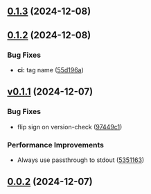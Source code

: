 ## [0.1.3](https://github.com/zetlen/srttool/compare/v0.1.2...v0.1.3) (2024-12-08)



## [0.1.2](https://github.com/zetlen/srttool/compare/vv0.1.1...v0.1.2) (2024-12-08)


### Bug Fixes

* **ci:** tag name ([55d196a](https://github.com/zetlen/srttool/commit/55d196a57ac64e28fedc9cc65c440eacf4fdfd2e))



## [v0.1.1](https://github.com/zetlen/srttool/compare/v0.1.1...vv0.1.1) (2024-12-07)


### Bug Fixes

* flip sign on version-check ([97449c1](https://github.com/zetlen/srttool/commit/97449c1d909358a0edf1e034ad2287136b383b86))


### Performance Improvements

* Always use passthrough to stdout ([5351163](https://github.com/zetlen/srttool/commit/5351163f1a4e9afdcf53ad1ba68daf66af19387b))



## [0.0.2](https://github.com/zetlen/srttool/compare/v0.0.1...v0.0.2) (2024-12-07)



